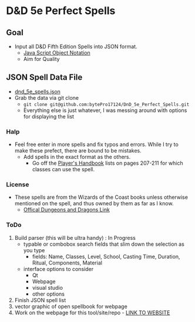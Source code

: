 # D&D 5e Perfect Spells

## Goal 

* Input all D&D Fifth Edition Spells into JSON format.
    * [Java Script Object Notation](https://www.w3schools.com/js/js_json_intro.asp)
    * Aim for Quality

## JSON Spell Data File

* [dnd_5e_spells.json](spellData/dnd_5e_spells.json)
* Grab the data via git clone
    * `git clone git@github.com:bytePro17124/DnD_5e_Perfect_Spells.git`
    * Everything else is just whatever, I was messing around with options for displaying the list


### Halp

* Feel free enter in more spells and fix typos and errors. While I try to make these prefect, there are bound to be mistakes.
    * Add spells in the exact format as the others.
        * Go off the [Player's Handbook](http://dnd.wizards.com/products/tabletop-games/rpg-products/rpg_playershandbook) lists on pages 207-211 for which classes can use the spell. 

### License

* These spells are from the Wizards of the Coast books unless otherwise mentioned on the spell, and thus owned by them as far as I know.
    * [Offical Dungeons and Dragons Link](http://dnd.wizards.com/)
    
### ToDo

1. Build parser (this will be ultra handy) : In Progress
   * typable or combobox search fields that slim down the selection as you type
        * fields: Name, Classes, Level, School, Casting Time, Duration, Ritual, Components, Material
   * interface options to consider
        * Qt
        * Webpage
        * visual studio
        * other options
2. Finish JSON spell list
3. vector graphic of open spellbook for webpage
4. Work on the webpage for this tool/site/repo -   [LINK TO WEBSITE](https://bytePro17124.github.io/DnD_5e_Perfect_Spells)  


        
        

